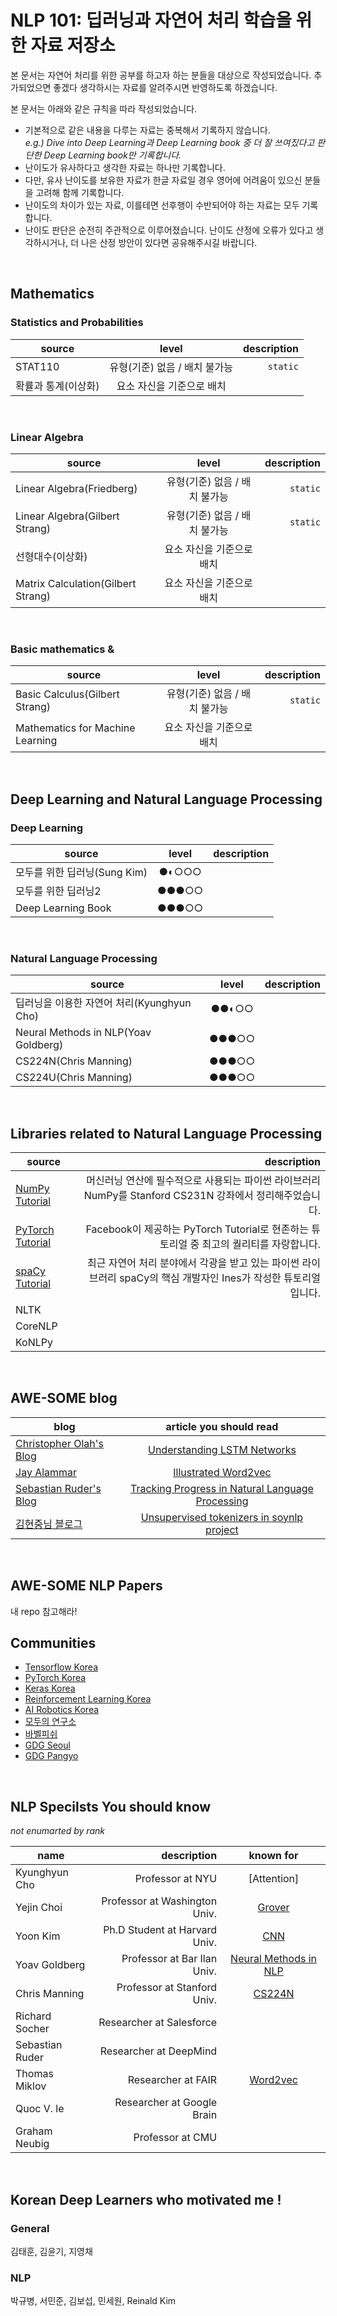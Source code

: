 # NLP 101: 딥러닝과 자연어 처리 학습을 위한 자료 저장소
본 문서는 자연어 처리를 위한 공부를 하고자 하는 분들을 대상으로 작성되었습니다.
추가되었으면 좋겠다 생각하시는 자료를 알려주시면 반영하도록 하겠습니다.

본 문서는 아래와 같은 규칙을 따라 작성되었습니다.
- 기본적으로 같은 내용을 다루는 자료는 중복해서 기록하지 않습니다. <br/>
*e.g.) Dive into Deep Learning과 Deep Learning book 중 더 잘 쓰여짔다고 판단한 Deep Learning book만 기록합니다.*
- 난이도가 유사하다고 생각한 자료는 하나만 기록합니다.
- 다만, 유사 난이도를 보유한 자료가 한글 자료일 경우 영어에 어려움이 있으신 분들을 고려해 함께 기록합니다.
- 난이도의 차이가 있는 자료, 이를테면 선후행이 수반되어야 하는 자료는 모두 기록합니다.
- 난이도 판단은 순전히 주관적으로 이루어졌습니다. 난이도 산정에 오류가 있다고 생각하시거나, 더 나은 산정 방안이 있다면 공유해주시길 바랍니다.
<br/>

## Mathematics
### Statistics and Probabilities
| source | level | description |
|---|:---:|---:|
| STAT110 | 유형(기준) 없음 / 배치 불가능 | `static` |
| 확률과 통계(이상화) | 요소 자신을 기준으로 배치 |  |
<br/>

### Linear Algebra
| source | level | description |
|---|:---:|---:|
| Linear Algebra(Friedberg) | 유형(기준) 없음 / 배치 불가능 | `static` |
| Linear Algebra(Gilbert Strang) | 유형(기준) 없음 / 배치 불가능 | `static` |
| 선형대수(이상화) | 요소 자신을 기준으로 배치 |  |
| Matrix Calculation(Gilbert Strang) | 요소 자신을 기준으로 배치 |  |
<br/>

### Basic mathematics & 
| source | level | description |
|---|:---:|---:|
| Basic Calculus(Gilbert Strang) | 유형(기준) 없음 / 배치 불가능 | `static` |
| Mathematics for Machine Learning | 요소 자신을 기준으로 배치 |  |
<br/>

## Deep Learning and Natural Language Processing
### Deep Learning
| source | level | description |
|---|:---:|---:|
| 모두를 위한 딥러닝(Sung Kim) | ●◐○○○ |  |
| 모두를 위한 딥러닝2 | ●●●○○ |  |
| Deep Learning Book | ●●●○○ |  |
<br/>

### Natural Language Processing 
| source | level | description |
|---|:---:|---:|
| 딥러닝을 이용한 자연어 처리(Kyunghyun Cho) | ●●◐○○ |  |
| Neural Methods in NLP(Yoav Goldberg) | ●●●○○ |  |
| CS224N(Chris Manning) | ●●●○○ |  |
| CS224U(Chris Manning) | ●●●○○ |  |
<br/>

## Libraries related to Natural Language Processing
| source | description |
|---|---:|
| [NumPy Tutorial](http://cs231n.github.io/python-numpy-tutorial/) | 머신러닝 연산에 필수적으로 사용되는 파이썬 라이브러리 NumPy를 Stanford CS231N 강좌에서 정리해주었습니다. |
| [PyTorch Tutorial](https://pytorch.org/tutorials/) | Facebook이 제공하는 PyTorch Tutorial로 현존하는 튜토리얼 중 최고의 퀄리티를 자랑합니다. |
| [spaCy Tutorial](https://course.spacy.io/) | 최근 자연어 처리 분야에서 각광을 받고 있는 파이썬 라이브러리 spaCy의 핵심 개발자인 Ines가 작성한 튜토리얼입니다. |
| NLTK |  |
| CoreNLP |  |
| KoNLPy | |
<br/>

## AWE-SOME blog
| blog | article you should read |
|---|:---:|
| [Christopher Olah's Blog](https://colah.github.io/) | [Understanding LSTM Networks](https://colah.github.io/posts/2015-08-Understanding-LSTMs/) |
| [Jay Alammar](http://jalammar.github.io/) | [Illustrated Word2vec](http://jalammar.github.io/illustrated-word2vec/) |
| [Sebastian Ruder's Blog](http://ruder.io/) | [Tracking Progress in Natural Language Processing](https://nlpprogress.com/) |
| [김현중님 블로그](https://lovit.github.io/) | [Unsupervised tokenizers in soynlp project](https://lovit.github.io/nlp/2018/04/09/three_tokenizers_soynlp/) |
<br/>

## AWE-SOME NLP Papers
내 repo 참고해라!
<br/>

## Communities
- [Tensorflow Korea](https://www.facebook.com/groups/TensorFlowKR/)
- [PyTorch Korea](https://www.facebook.com/groups/PyTorchKR/)
- [Keras Korea](https://www.facebook.com/groups/KerasKorea/)
- [Reinforcement Learning Korea](https://www.facebook.com/groups/ReinforcementLearningKR/)
- [AI Robotics Korea](https://www.facebook.com/groups/airoboticskr/)
- [모두의 연구소](http://home.modulabs.co.kr/)
- [바벨피쉬](https://www.facebook.com/groups/babelPish/)
- [GDG Seoul](https://www.facebook.com/groups/gdgseoul/)
- [GDG Pangyo](https://www.facebook.com/groups/gdgpangyo/)
<br/>

## NLP Specilsts You should know
*not enumarted by rank*

| name | description | known for |
|---|---:|:---:|
| Kyunghyun Cho | Professor at NYU | [Attention] |
| Yejin Choi | Professor at Washington Univ. | [Grover]() |
| Yoon Kim | Ph.D Student at Harvard Univ. | [CNN]() |
| Yoav Goldberg | Professor at Bar Ilan Univ. | [Neural Methods in NLP]() |
| Chris Manning | Professor at Stanford Univ. | [CS224N]() |
| Richard Socher | Researcher at Salesforce | []() |
| Sebastian Ruder | Researcher at DeepMind | []() |
| Thomas Miklov | Researcher at FAIR | [Word2vec]() |
| Quoc V. le | Researcher at Google Brain | []() |
| Graham Neubig | Professor at CMU | []() |
<br/>

## Korean Deep Learners who motivated me !
### General
김태훈, 김윤기, 지영채

### NLP
박규병, 서민준, 김보섭, 민세원, Reinald Kim